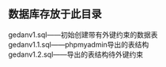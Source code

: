 ## 数据库存放于此目录

gedanv1.sql——初始创建带有外键约束的数据表  
gedanv1.1.sql——phpmyadmin导出的表结构  
gedanv1.2.sql——导出的表结构待外键约束